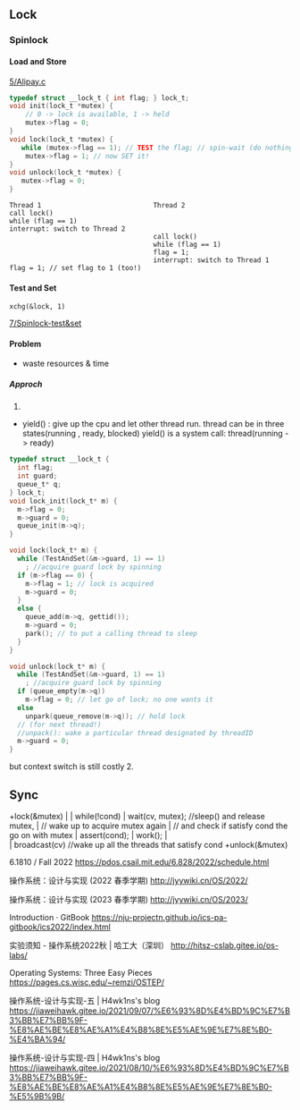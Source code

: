 ## Lock
### Spinlock
#### Load and Store
[5/Alipay.c](5/alipay.c)

```c
typedef struct __lock_t { int flag; } lock_t;
void init(lock_t *mutex) {
    // 0 -> lock is available, 1 -> held
    mutex->flag = 0;
}
void lock(lock_t *mutex) {
   while (mutex->flag == 1); // TEST the flag; // spin-wait (do nothing)
    mutex->flag = 1; // now SET it!
}
void unlock(lock_t *mutex) {
   mutex->flag = 0;
}
```
```
Thread 1                            Thread 2
call lock()
while (flag == 1)
interrupt: switch to Thread 2
                                    call lock()
                                    while (flag == 1)
                                    flag = 1;
                                    interrupt: switch to Thread 1
flag = 1; // set flag to 1 (too!)
```

#### Test and Set
```
xchg(&lock, 1)
```
[7/Spinlock-test&set](7/Spinlock-test%26set.c)

#### Problem
- waste resources & time
##### Approch
1.
- yield() : give up the cpu and let other thread run.
 thread can be in three states(running , ready, blocked)
 yield() is a system call: thread(running -> ready)

```c
typedef struct __lock_t {
  int flag;
  int guard;
  queue_t* q;
} lock_t;
void lock_init(lock_t* m) {
  m->flag = 0;
  m->guard = 0;
  queue_init(m->q);
}

void lock(lock_t* m) {
  while (TestAndSet(&m->guard, 1) == 1)
    ; //acquire guard lock by spinning
  if (m->flag == 0) {
    m->flag = 1; // lock is acquired
    m->guard = 0;
  }
  else {
    queue_add(m->q, gettid());
    m->guard = 0;
    park(); // to put a calling thread to sleep
  }
}

void unlock(lock_t* m) {
  while (TestAndSet(&m->guard, 1) == 1)
    ; //acquire guard lock by spinning
  if (queue_empty(m->q))
    m->flag = 0; // let go of lock; no one wants it
  else
    unpark(queue_remove(m->q)); // hold lock
  // (for next thread!)
  //unpack(): wake a particular thread designated by threadID
  m->guard = 0;
}
```
but context switch is still costly
2.

## Sync
+lock(&mutex)
|
|   while(!cond)
|       wait(cv, mutex); //sleep() and release mutex, 
|                       //  wake up to acquire mutex again
|       // and check if satisfy cond the go on with mutex
|   assert(cond);
|   work();
|   
|   broadcast(cv)   //wake up all the threads that satisfy cond
+unlock(&mutex)

6.1810 / Fall 2022
https://pdos.csail.mit.edu/6.828/2022/schedule.html

操作系统：设计与实现 (2022 春季学期)
http://jyywiki.cn/OS/2022/

操作系统：设计与实现 (2023 春季学期)
http://jyywiki.cn/OS/2023/

Introduction · GitBook
https://nju-projectn.github.io/ics-pa-gitbook/ics2022/index.html

实验须知 - 操作系统2022秋 | 哈工大（深圳）
http://hitsz-cslab.gitee.io/os-labs/

Operating Systems: Three Easy Pieces
https://pages.cs.wisc.edu/~remzi/OSTEP/

操作系统-设计与实现-五 | H4wk1ns's blog
https://jiaweihawk.gitee.io/2021/09/07/%E6%93%8D%E4%BD%9C%E7%B3%BB%E7%BB%9F-%E8%AE%BE%E8%AE%A1%E4%B8%8E%E5%AE%9E%E7%8E%B0-%E4%BA%94/

操作系统-设计与实现-四 | H4wk1ns's blog
https://jiaweihawk.gitee.io/2021/08/10/%E6%93%8D%E4%BD%9C%E7%B3%BB%E7%BB%9F-%E8%AE%BE%E8%AE%A1%E4%B8%8E%E5%AE%9E%E7%8E%B0-%E5%9B%9B/

